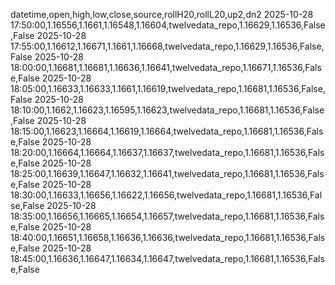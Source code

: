 datetime,open,high,low,close,source,rollH20,rollL20,up2,dn2
2025-10-28 17:50:00,1.16556,1.1661,1.16548,1.16604,twelvedata_repo,1.16629,1.16536,False,False
2025-10-28 17:55:00,1.16612,1.16671,1.1661,1.16668,twelvedata_repo,1.16629,1.16536,False,False
2025-10-28 18:00:00,1.16681,1.16681,1.16636,1.16641,twelvedata_repo,1.16671,1.16536,False,False
2025-10-28 18:05:00,1.16633,1.16633,1.1661,1.16619,twelvedata_repo,1.16681,1.16536,False,False
2025-10-28 18:10:00,1.1662,1.16623,1.16595,1.16623,twelvedata_repo,1.16681,1.16536,False,False
2025-10-28 18:15:00,1.16623,1.16664,1.16619,1.16664,twelvedata_repo,1.16681,1.16536,False,False
2025-10-28 18:20:00,1.16664,1.16664,1.16637,1.16637,twelvedata_repo,1.16681,1.16536,False,False
2025-10-28 18:25:00,1.16639,1.16647,1.16632,1.16641,twelvedata_repo,1.16681,1.16536,False,False
2025-10-28 18:30:00,1.16633,1.16656,1.16622,1.16656,twelvedata_repo,1.16681,1.16536,False,False
2025-10-28 18:35:00,1.16656,1.16665,1.16654,1.16657,twelvedata_repo,1.16681,1.16536,False,False
2025-10-28 18:40:00,1.16651,1.16658,1.16636,1.16636,twelvedata_repo,1.16681,1.16536,False,False
2025-10-28 18:45:00,1.16636,1.16647,1.16634,1.16647,twelvedata_repo,1.16681,1.16536,False,False
